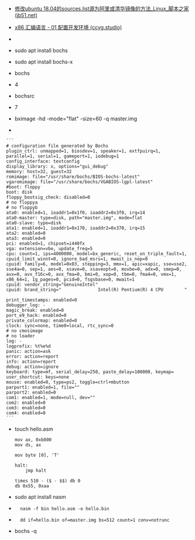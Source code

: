 - [修改ubuntu 18.04的sources.list源为阿里或清华镜像的方法_Linux_脚本之家 (jb51.net)](https://www.jb51.net/article/193933.htm)

- [x86 汇编语言 - 01 配置开发环境 (ccyg.studio)](http://blog.ccyg.studio/article/eedcc300-35f4-4174-9622-c336aa8d7881/)

- 

- sudo apt install bochs

- sudo apt install bochs-x

- bochs

- 4

- bochsrc

- 7

- bximage -hd -mode="flat" -size=60 -q master.img

- 

    ```
    # configuration file generated by Bochs
    plugin_ctrl: unmapped=1, biosdev=1, speaker=1, extfpuirq=1, parallel=1, serial=1, gameport=1, iodebug=1
    config_interface: textconfig
    display_library: x, options="gui_debug"
    memory: host=32, guest=32
    romimage: file="/usr/share/bochs/BIOS-bochs-latest"
    vgaromimage: file="/usr/share/bochs/VGABIOS-lgpl-latest"
    #boot: floppy
    boot: disk
    floppy_bootsig_check: disabled=0
    # no floppya
    # no floppyb
    ata0: enabled=1, ioaddr1=0x1f0, ioaddr2=0x3f0, irq=14
    ata0-master: type=disk, path="master.img", mode=flat
    ata0-slave: type=disk
    ata1: enabled=1, ioaddr1=0x170, ioaddr2=0x370, irq=15
    ata2: enabled=0
    ata3: enabled=0
    pci: enabled=1, chipset=i440fx
    vga: extension=vbe, update_freq=5
    cpu: count=1, ips=4000000, model=bx_generic, reset_on_triple_fault=1, cpuid_limit_winnt=0, ignore_bad_msrs=1, mwait_is_nop=0
    cpuid: family=6, model=0x03, stepping=3, mmx=1, apic=xapic, sse=sse2, sse4a=0, sep=1, aes=0, xsave=0, xsaveopt=0, movbe=0, adx=0, smep=0, avx=0, avx_f16c=0, avx_fma=0, bmi=0, xop=0, tbm=0, fma4=0, vmx=1, x86_64=1, 1g_pages=0, pcid=0, fsgsbase=0, mwait=1
    cpuid: vendor_string="GenuineIntel"
    cpuid: brand_string="              Intel(R) Pentium(R) 4 CPU        "
    
    print_timestamps: enabled=0
    debugger_log: -
    magic_break: enabled=0
    port_e9_hack: enabled=0
    private_colormap: enabled=0
    clock: sync=none, time0=local, rtc_sync=0
    # no cmosimage
    # no loader
    log: -
    logprefix: %t%e%d
    panic: action=ask
    error: action=report
    info: action=report
    debug: action=ignore
    keyboard: type=mf, serial_delay=250, paste_delay=100000, keymap=
    user_shortcut: keys=none
    mouse: enabled=0, type=ps2, toggle=ctrl+mbutton
    parport1: enabled=1, file=""
    parport2: enabled=0
    com1: enabled=1, mode=null, dev=""
    com2: enabled=0
    com3: enabled=0
    com4: enabled=0
    ```

- touch hello.asm

    ```
    mov ax, 0xb800
    mov ds, ax
    
    mov byte [0], 'T'
    
    halt:
        jmp halt
    
    times 510 - ($ - $$) db 0
    db 0x55, 0xaa
    ```

    

- sudo apt install nasm

- ```
    nasm -f bin hello.asm -o hello.bin
    ```

- ```
    dd if=hello.bin of=master.img bs=512 count=1 conv=notrunc
    ```

- bochs -q
